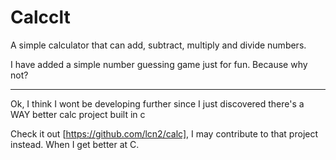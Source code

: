 # Calcclt

A simple calculator that can add, subtract, multiply and divide numbers.

I have added a simple number guessing game just for fun.
Because why not?

---

Ok, I think I wont be developing further since I just discovered
there's a WAY better calc project built in c

Check it out [https://github.com/lcn2/calc], I may contribute to that project instead.
When I get better at C.
